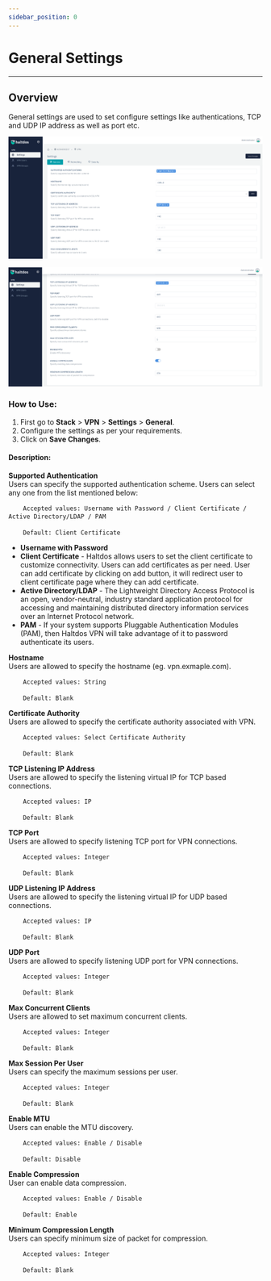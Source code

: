 ```yaml
---
sidebar_position: 0
---
```


# General Settings

---

## Overview

General settings are used to set configure settings like authentications, TCP and UDP IP address as well as port etc.

![settings](/img/vpn/v6/docs/general1.png)  

![settings](/img/vpn/v6/docs/general2.png)  

### How to Use: 
1. First go to **Stack** > **VPN** > **Settings** > **General**.
2. Configure the settings as per your requirements.
3. Click on **Save Changes**.

#### Description:

**Supported Authentication**  
Users can specify the supported authentication scheme. Users  can  select any one from the list mentioned below:

```
    Accepted values: Username with Password / Client Certificate / Active Directory/LDAP / PAM

    Default: Client Certificate 
```


- **Username with Password**  
- **Client Certificate** - Haltdos allows users to set the client certificate to customize connectivity. Users can add certificates as per need. User can add certificate by clicking on add button, it will redirect user to client certificate page where they can add certificate.  
- **Active Directory/LDAP** - The Lightweight Directory Access Protocol is an open, vendor-neutral, industry standard application protocol for accessing and maintaining distributed directory information services over an Internet Protocol network.  
- **PAM** - If your system supports Pluggable Authentication Modules (PAM), then Haltdos VPN will take advantage of it to password authenticate its users.  

**Hostname**  
Users are allowed to specify the hostname (eg. vpn.exmaple.com).  

```
    Accepted values: String

    Default: Blank 
```


**Certificate Authority**  
Users are allowed to specify the certificate authority associated with VPN.  

```
    Accepted values: Select Certificate Authority

    Default: Blank 
```


**TCP Listening IP Address**  
Users are allowed to specify the listening virtual IP for TCP based connections.  

```
    Accepted values: IP

    Default: Blank 
```


**TCP Port**  
Users are allowed to specify listening TCP port for VPN connections.  

```
    Accepted values: Integer

    Default: Blank 
```


**UDP Listening IP Address**  
Users are allowed to specify the listening virtual IP for UDP based connections.  

```
    Accepted values: IP

    Default: Blank 
```


**UDP Port**  
Users are allowed to specify listening UDP port for VPN connections.  

```
    Accepted values: Integer

    Default: Blank 
```


**Max Concurrent Clients**  
Users are allowed to set maximum concurrent clients.  

```
    Accepted values: Integer

    Default: Blank 
```


**Max Session Per User**  
Users can specify the maximum sessions per user.  

```
    Accepted values: Integer

    Default: Blank 
```


**Enable MTU**  
Users can enable the MTU discovery.  

```
    Accepted values: Enable / Disable

    Default: Disable 
```


**Enable Compression**  
User can enable data compression.  

```
    Accepted values: Enable / Disable

    Default: Enable 
```


**Minimum Compression Length**  
Users can specify minimum size of packet for compression.

```
    Accepted values: Integer

    Default: Blank 
```

